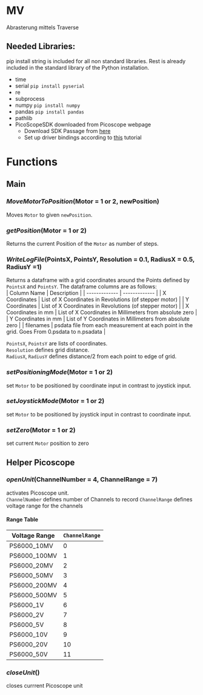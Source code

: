 # MV
Abrasterung mittels Traverse
## Needed Libraries:
pip install string is included for all non standard libraries. Rest is already included in the standard library of the Python installation.
  * time
  * serial `pip install pyserial`
  * re
  * subprocess
  * numpy `pip install numpy`
  * pandas `pip install pandas`
  * pathlib
  * PicoScopeSDK downloaded from Picoscope webpage
    * Download SDK Passage from [here](https://www.picotech.com/downloads)
    * Set up driver bindings according to [this](https://github.com/picotech/picosdk-python-wrappers#installing-the-python-driver-bindings) tutorial
# Functions
## Main
### *MoveMotorToPosition*(Motor = 1 or 2, newPosition)
Moves `Motor` to given `newPosition`.
### *getPosition*(Motor = 1 or 2)
Returns the current Position of the `Motor` as number of steps.
### *WriteLogFile*(PointsX, PointsY, Resolution = 0.1, RadiusX = 0.5, RadiusY =1)
Returns a dataframe with a grid coordinates around the Points defined by `PointsX` and `PointsY`. The dataframe columns are as follows:  
| Column Name | Description |
| ------------- | ------------- |
| X Coordinates | List of X Coordinates in Revolutions (of stepper motor) |
| Y Coordinates | List of X Coordinates in Revolutions (of stepper motor) |
| X Coordinates in mm | List of X Coordinates in Millimeters from absolute zero |
| Y Coordinates in mm | List of Y Coordinates in Millimeters from absolute zero |
| filenames | psdata file from each measurement at each point in the grid. Goes From 0.psdata to n.psadata |

`PointsX`, `PointsY` are lists of coordinates.  
`Resolution` defines grid distance.  
`RadiusX`, `RadiusY` defines distance/2 from each point to edge of grid. 
### *setPositioningMode*(Motor = 1 or 2)
set `Motor` to be positioned by coordinate input in contrast to joystick input.
### *setJoystickMode*(Motor = 1 or 2)
set `Motor` to be positioned by joystick input in contrast to coordinate input.
### *setZero*(Motor = 1 or 2)
set current `Motor` position to zero
## Helper Picoscope
### *openUnit*(ChannelNumber = 4, ChannelRange = 7)
activates Picoscope unit.  
`ChannelNumber` defines number of Channels to record
`ChannelRange` defines voltage range for the channels  
#### Range Table
| Voltage Range | `ChannelRange` |
| ------------- | ------------- |
| PS6000_10MV | 0 |
| PS6000_100MV | 1 |
| PS6000_20MV | 2 |
| PS6000_50MV | 3 |
| PS6000_200MV | 4 |
| PS6000_500MV | 5 |
| PS6000_1V | 6 |
| PS6000_2V | 7 |
| PS6000_5V | 8 |
| PS6000_10V | 9 |
| PS6000_20V | 10 |
| PS6000_50V | 11 |
### *closeUnit*()
closes currrent Picoscope unit
